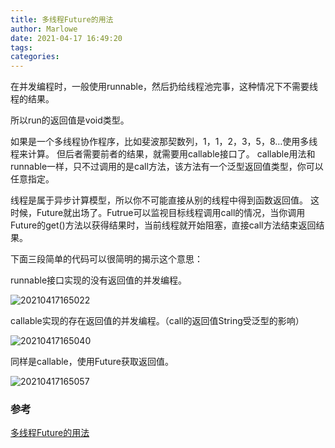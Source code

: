 ```yaml
---
title: 多线程Future的用法
author: Marlowe
date: 2021-04-17 16:49:20
tags:
categories:
---
```


<!--more-->

在并发编程时，一般使用runnable，然后扔给线程池完事，这种情况下不需要线程的结果。

所以run的返回值是void类型。

如果是一个多线程协作程序，比如斐波那契数列，1，1，2，3，5，8…使用多线程来计算。
但后者需要前者的结果，就需要用callable接口了。
callable用法和runnable一样，只不过调用的是call方法，该方法有一个泛型返回值类型，你可以任意指定。

线程是属于异步计算模型，所以你不可能直接从别的线程中得到函数返回值。
这时候，Future就出场了。Futrue可以监视目标线程调用call的情况，当你调用Future的get()方法以获得结果时，当前线程就开始阻塞，直接call方法结束返回结果。

下面三段简单的代码可以很简明的揭示这个意思：

runnable接口实现的没有返回值的并发编程。

![20210417165022](http://marlowe.oss-cn-beijing.aliyuncs.com/img/20210417165022.png)

callable实现的存在返回值的并发编程。（call的返回值String受泛型的影响）


![20210417165040](http://marlowe.oss-cn-beijing.aliyuncs.com/img/20210417165040.png)

同样是callable，使用Future获取返回值。

![20210417165057](http://marlowe.oss-cn-beijing.aliyuncs.com/img/20210417165057.png)


### 参考
[多线程Future的用法](https://blog.csdn.net/u010916338/article/details/80980695)


